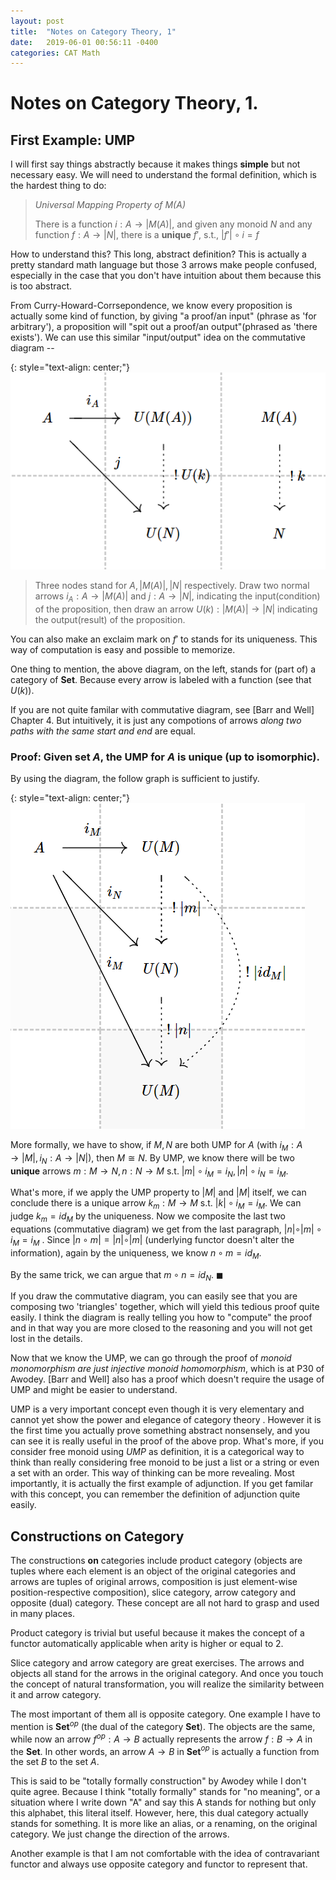 ```yaml
---
layout: post
title:  "Notes on Category Theory, 1"
date:   2019-06-01 00:56:11 -0400
categories: CAT Math
---
```


# Notes on Category Theory, __1__.

## First Example: UMP 

I will first say things abstractly because it makes things __simple__ but not necessary easy. We will need to understand the formal definition, which is the hardest thing to do:

> *Universal Mapping Property of M(A)*
> 
> There is a function $i:A \rightarrow  \vert M(A) \vert$, and given any monoid $N$ and any function $f: A \rightarrow  \vert  N  \vert$, there is a __unique__ $f'$, s.t., $\vert f' \vert  \circ i = f$ 





How to understand this? This long, abstract definition? This is actually a pretty standard math language but those 3 arrows make people confused, especially in the case that you don't have intuition about them because this is too abstract. 

From Curry-Howard-Corrsepondence, we know every proposition is actually some kind of function, by giving "a proof/an input" (phrase as 'for arbitrary'), a proposition will "spit out a proof/an output"(phrased as 'there exists'). We can use this similar "input/output" idea on the commutative diagram --


{: style="text-align: center;"}
![img](/assets/img/2019-07-14-10-00-27.png)


> Three nodes stand for $A,  \vert M(A) \vert ,  \vert N \vert$ respectively. Draw two normal arrows $i_A: A \rightarrow  \vert M(A) \vert$ and $j: A \rightarrow  \vert N \vert$, indicating the input(condition) of the proposition, then draw an arrow $U(k):  \vert M(A) \vert  \rightarrow  \vert N \vert$ indicating the output(result) of the proposition.

You can also make an exclaim mark on $f'$ to stands for its uniqueness. This way of computation is easy and possible to memorize. 

One thing to mention, the above diagram, on the left, stands for (part of) a category of __Set__. Because every arrow is labeled with a function (see that $U(k)$).

If you are not quite familar with commutative diagram, see [Barr and Well] Chapter 4. But intuitively, it is just any compotions of arrows *along two paths with the same start and end* are equal.

### Proof: Given set $A$, the UMP for $A$ is unique (up to isomorphic).

By using the diagram, the follow graph is sufficient to justify.

{: style="text-align: center;"}
![img](/assets/img/2019-07-14-10-03-08.png)

More formally, we have to show, if $M, N$ are both UMP for $A$ (with $i_M : A \rightarrow \vert M\vert , i_N : A \rightarrow \vert N\vert$), then $M \cong N$. By UMP, we know there will be two **unique** arrows $m : M \rightarrow N, n: N \rightarrow M$ s.t. $\vert m\vert  \circ i_M = i_N, \vert n\vert  \circ i_N = i_M$. 

What's more, if we apply the UMP property to $\vert M\vert$ and $\vert M\vert$ itself, we can conclude there is a unique arrow $k_m : M \rightarrow M$ s.t. $\vert k\vert  \circ i_M = i_M$. We can judge $k_m = id_M$ by the uniqueness. Now we composite the last two equations (commutative diagram) we get from the last paragraph, $\vert n \vert  \circ \vert m \vert  \circ i_M = i_M$ . Since $\vert n \circ m\vert  = \vert n\vert  \circ \vert m\vert$ (underlying functor doesn't alter the information), again by the uniqueness, we know $n \circ m = id_M$. 

By the same trick, we can argue that $m \circ n = id_N$. $\blacksquare$


If you draw the commutative diagram, you can easily see that you are composing two 'triangles' together, which will yield this tedious proof quite easily. I think the diagram is really telling you how to "compute" the proof and in that way you are more closed to the reasoning and you will not get lost in the details.

Now that we know the UMP, we can go through the proof of *monoid monomorphism are just injective monoid homomorphism*, which is at P30 of Awodey. [Barr and Well] also has a proof which doesn't require the usage of UMP and might be easier to understand.


UMP is a very important concept even though it is very elementary and cannot yet show the power and elegance of category theory . However it is the first time you actually prove something abstract nonsensely, and you can see it is really useful in the proof of the above prop. What's more, if you consider free monoid using *UMP* as definition, it is a categorical way to think than really considering free monoid to be just a list or a string or even a set with an order. This way of thinking can be more revealing. Most importantly, it is actually the first example of adjunction. If you get familar with this concept, you can remember the definition of adjunction quite easily.

## Constructions **on** Category
The constructions **on** categories include product category (objects are tuples where each element is an object of the original categories and arrows are tuples of original arrows, composition is just element-wise position-respective composition), slice category, arrow category and opposite (dual) category. These concept are all not hard to grasp and used in many places.

Product category is trivial but useful because it makes the concept of a functor automatically applicable when arity is higher or equal to 2.

Slice category and arrow category are great exercises. The arrows and objects all stand for the arrows in the original category. And once you touch the concept of natural transformation, you will realize the similarity between it and arrow category.

The most important of them all is opposite category. One example I have to mention is **Set**$^{op}$ (the dual of the category **Set**). The objects are the same, while now an arrow $f^{op}: A \rightarrow B$ actually represents the arrow $f :B \rightarrow A$ in the **Set**. In other words, an arrow $A \rightarrow B$ in **Set**$^{op}$ is actually a function from the set $B$ to the set $A$. 

This is said to be "totally formally construction" by Awodey while I don't quite agree. Because I think "totally formally" stands for "no meaning", or a situation where I write down "A" and say this A stands for nothing but only this alphabet, this literal itself. However, here, this dual category actually stands for something. It is more like an alias, or a renaming, on the original category. We just change the direction of the arrows.

Another example is that I am not comfortable with the idea of contravariant functor and always use opposite category and functor to represent that.

